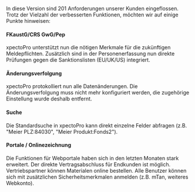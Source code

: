 In diese Version sind 201 Anforderungen unserer Kunden eingeflossen.
Trotz der Vielzahl der verbesserten Funktionen, möchten wir auf einige Punkte hinweisen:

#### FKaustG/CRS GwG/Pep

xpectoPro unterstützt nun die nötigen Merkmale für die zukünftigen Meldepflichten. Zusätzlich sind in der Personenerfassung nun direkte Prüfungen gegen die Sanktionslisten (EU/UK/US) integriert.

#### Änderungsverfolgung

xpectoPro protokolliert nun alle Datenänderungen. Die Änderungsverfolgung muss nicht mehr konfiguriert werden, die zugehörige Einstellung wurde deshalb entfernt.

#### Suche

Die Standardsuche in xpectoPro kann direkt einzelne Felder abfragen (z.B. "Meier PLZ:84030", "Meier Produkt:Fonds2").

#### Portale / Onlinezeichnung

Die Funktionen für Webportale haben sich in den letzten Monaten stark erweitert. Der direkte Vertragsabschluss für Endkunden ist möglich. Vertriebspartner können Materialen online bestellen. Alle Benutzer können sich mit zusätzlichen Sicherheitsmerkmalen anmelden (z.B. mTan, weiteres Webkonto).
